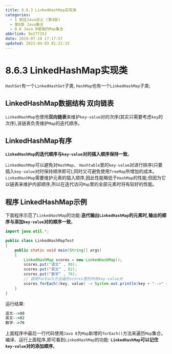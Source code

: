 ```yaml
---
title: 8.6.3 LinkedHashMap实现类
categories: 
  - 1 疯狂Java讲义 (第4版)
  - 第8章 Java集合
  - 8.6 Java 8增强的Map集合
abbrlink: 9e27f253
date: 2019-07-10 17:17:57
updated: 2022-04-03 01:21:15
---
```

# 8.6.3 LinkedHashMap实现类
`HashSet`有一个`LinkedHashSet`子类, `HashMap`也有一个`LinkedHashMap`子类; 
## LinkedHashMap数据结构 双向链表
`LinkedHashMap`也使用**双向链表**来维护`key-value`对的次序(其实只需要考虑`key`的次序),该链表负责维护`Map`的迭代顺序。
## LinkedHashMap有序
**`LinkedHashMap`的迭代顺序与`key-value`对的插入顺序保持一致**。

`LinkedHashMap`可以避免对`HashMap`、 `Hashtable`里的`key-value`对进行排序(只要插入`key-value`对时保持顺序即可),同时又可避免使用`TreeMap`所增加的成本。
`LinkedHashMap`需要维护元素的插入顺序,因此性能略低于`HashMap`的性能;但因为它以链表来维护内部顺序,所以在迭代访问`Map`里的全部元素时将有较好的性能。
## 程序 LinkedHashMap示例
下面程序示范了`LinkedHashMap`的功能:**迭代输出`LinkedHashMap`的元素时,输出的顺序与添加`key-value`对的顺序一致**。
```java
import java.util.*;

public class LinkedHashMapTest
{
    public static void main(String[] args)
    {
        LinkedHashMap scores = new LinkedHashMap();
        scores.put("语文" , 80);
        scores.put("英文" , 82);
        scores.put("数学" , 76);
        // 调用forEach方法遍历scores里的所有key-value对
        scores.forEach((key, value) -> System.out.println(key + "-->" + value));
    }
}
```
运行结果:
```cmd
语文-->80
英文-->82
数学-->76
```
上面程序中最后一行代码使用`Java 8`为`Map`新增的`forEach()`方法来遍历`Map`集合。编译、运行上面程序,即可看到`LinkedHashMap`的功能: **`LinkedHashMap`可以记住`key-value`对的添加顺序**。

